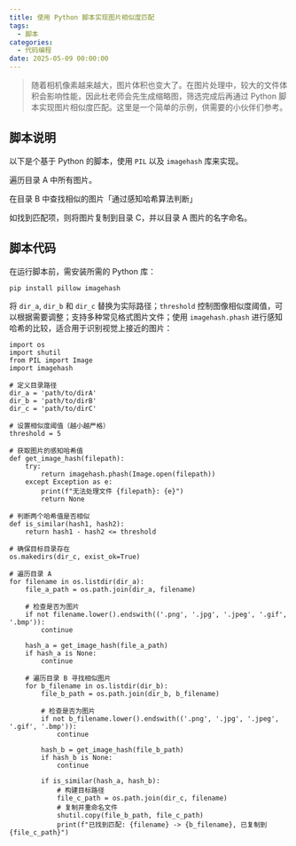 ```yaml
---
title: 使用 Python 脚本实现图片相似度匹配
tags:
  - 脚本
categories:
  - 代码编程
date: 2025-05-09 00:00:00
---
```


> 随着相机像素越来越大，图片体积也变大了。在图片处理中，较大的文件体积会影响性能，因此杜老师会先生成缩略图，筛选完成后再通过 Python 脚本实现图片相似度匹配。这里是一个简单的示例，供需要的小伙伴们参考。

<!-- more -->

## 脚本说明

以下是个基于 Python 的脚本，使用 `PIL` 以及 `imagehash` 库来实现。

遍历目录 A 中所有图片。

在目录 B 中查找相似的图片「通过感知哈希算法判断」

如找到匹配项，则将图片复制到目录 C，并以目录 A 图片的名字命名。

## 脚本代码

在运行脚本前，需安装所需的 Python 库：

```
pip install pillow imagehash
```

将 `dir_a`, `dir_b` 和 `dir_c` 替换为实际路径；`threshold` 控制图像相似度阈值，可以根据需要调整；支持多种常见格式图片文件；使用 `imagehash.phash` 进行感知哈希的比较，适合用于识别视觉上接近的图片：

```
import os
import shutil
from PIL import Image
import imagehash

# 定义目录路径
dir_a = 'path/to/dirA'
dir_b = 'path/to/dirB'
dir_c = 'path/to/dirC'

# 设置相似度阈值（越小越严格）
threshold = 5

# 获取图片的感知哈希值
def get_image_hash(filepath):
    try:
        return imagehash.phash(Image.open(filepath))
    except Exception as e:
        print(f"无法处理文件 {filepath}: {e}")
        return None

# 判断两个哈希值是否相似
def is_similar(hash1, hash2):
    return hash1 - hash2 <= threshold

# 确保目标目录存在
os.makedirs(dir_c, exist_ok=True)

# 遍历目录 A
for filename in os.listdir(dir_a):
    file_a_path = os.path.join(dir_a, filename)
    
    # 检查是否为图片
    if not filename.lower().endswith(('.png', '.jpg', '.jpeg', '.gif', '.bmp')):
        continue
    
    hash_a = get_image_hash(file_a_path)
    if hash_a is None:
        continue

    # 遍历目录 B 寻找相似图片
    for b_filename in os.listdir(dir_b):
        file_b_path = os.path.join(dir_b, b_filename)
        
        # 检查是否为图片
        if not b_filename.lower().endswith(('.png', '.jpg', '.jpeg', '.gif', '.bmp')):
            continue
        
        hash_b = get_image_hash(file_b_path)
        if hash_b is None:
            continue

        if is_similar(hash_a, hash_b):
            # 构建目标路径
            file_c_path = os.path.join(dir_c, filename)
            # 复制并重命名文件
            shutil.copy(file_b_path, file_c_path)
            print(f"已找到匹配: {filename} -> {b_filename}, 已复制到 {file_c_path}")
```